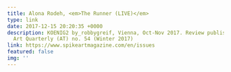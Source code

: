 ```yaml
---
title: Alona Rodeh, <em>The Runner (LIVE)</em>
type: link
date: 2017-12-15 20:20:35 +0000
description: KOENIG2 by_robbygreif, Vienna, Oct-Nov 2017. Review published in Spike
  Art Quarterly (AT) no. 54 (Winter 2017)
link: https://www.spikeartmagazine.com/en/issues
featured: false
img: ''
---
```

